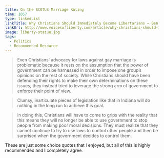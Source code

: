 ```yaml
---
title: On the SCOTUS Marriage Ruling
time: 1057
type: linkedList
linkTitle: Why Christians Should Immediately Become Libertarians — Ben Lewis
linkUrl: http://www.voicesofliberty.com/article/why-christians-should-immediately-become-libertarians/
image: liberty-statue.jpg
tags:
  - Politics
  - Recommended Resource
---
```


<blockquote>
    <p>Even Christians’ advocacy for laws against gay marriage is problematic because it rests on the assumption that the power of government can be harnessed in order to impose one group’s opinions on the rest of society. While Christians should have been defending their rights to make their own determinations on these issues, they instead tried to leverage the strong arm of government to enforce their point of view.</p>
</blockquote>

<blockquote>
    <p>Clumsy, inarticulate pieces of legislation like that in Indiana will do nothing in the long run to achieve this goal.</p>
</blockquote>

<blockquote>
    <p>In doing this, Christians will have to come to grips with the reality that this means they will no longer be able to use government to stop people from making poor moral decisions. They must realize that they cannot continue to try to use laws to control other people and then be surprised when the government decides to control them.</p>
</blockquote>

<p>These are just some choice quotes that I enjoyed, but all of this is highly recommended and I completely agree.</p>
